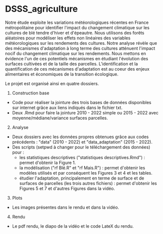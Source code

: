 # DSSS_agriculture

Notre étude exploite les variations météorologiques récentes en France métropolitaine pour identifier l'impact du changement climatique sur les cultures de blé tendre d'hiver et d'épeautre. Nous utilisons des forêts aléatoires pour modéliser les effets non linéaires des variables météorologiques sur les rendements des cultures. Notre analyse révèle que des mécanismes d'adaptation à long terme des cultures atténuent l'impact nocif du changement climatique sur les rendements. Nous mettons en évidence l'un de ces potentiels mécanismes en étudiant l'évolution des surfaces cultivées et de la taille des parcelles. L'identification et la quantification de ces mécanismes d'adaptation est au coeur des enjeux alimentaires et économiques de la transition écologique. 

Le projet est organisé ainsi en quatre dossiers.

1. Construction base
  - Code pour réaliser la jointure des trois bases de données disponibles sur internet grâce aux liens indiqués dans le fichier txt.
  - Deux .Rmd pour faire la jointure 2010 - 2022 simple ou 2015 - 2022 avec moyenne/médiane/variance surfaces parcelles.
2. Analyse
  - Deux dossiers avec les données propres obtenues grâce aux codes précédents : "data" (2010 - 2022) et "data_adaptation" (2015 - 2022).
  - Des scripts (setpwd à changer pour le téléchargement des données) pour :
    - les statistiques descriptives ("statistiques descriptives.Rmd") : permet d'obtenir la Figure 1.
    - la modélisation ("rf Blé.R" et "rf Mais.R") : permet d'obtenir les modèles utilisés et par conséquent les Figures 3 et 4 et les tables.
    - étudier l'adaptation, principalement en terme de surface et de surfaces de parcelles (les trois autres fichiers) : permet d'obtenir les Figures 5 et 7 et d'autres Figures dans la vidéo.
3. Plots
  - Les images présentes dans le rendu et dans la vidéo.
4. Rendu
  - Le pdf rendu, le diapo de la vidéo et le code LateX du rendu.
